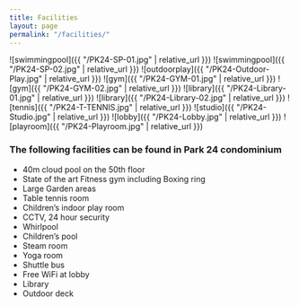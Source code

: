 ```yaml
---
title: Facilities
layout: page
permalink: "/facilities/"
---
```


![swimmingpool]({{ "/PK24-SP-01.jpg" | relative_url }}) 
![swimmingpool]({{ "/PK24-SP-02.jpg" | relative_url }})
![outdoorplay]({{ "/PK24-Outdoor-Play.jpg" | relative_url }})
![gym]({{ "/PK24-GYM-01.jpg" | relative_url }})
![gym]({{ "/PK24-GYM-02.jpg" | relative_url }})
![library]({{ "/PK24-Library-01.jpg" | relative_url }})
![library]({{ "/PK24-Library-02.jpg" | relative_url }})
![tennis]({{ "/PK24-T-TENNIS.jpg" | relative_url }})
![studio]({{ "/PK24-Studio.jpg" | relative_url }})
![lobby]({{ "/PK24-Lobby.jpg" | relative_url }})
![playroom]({{ "/PK24-Playroom.jpg" | relative_url }})


### **The following facilities can be found in Park 24 condominium**
* 40m cloud pool on the 50th floor
* State of the art Fitness gym including Boxing ring
* Large Garden areas
* Table tennis room
* Children’s indoor play room
* CCTV, 24 hour security
* Whirlpool
* Children’s pool
* Steam room
* Yoga room
* Shuttle bus
* Free WiFi at lobby
* Library
* Outdoor deck
